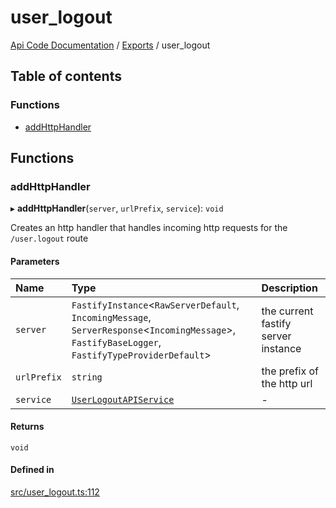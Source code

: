 # user\_logout
 
[Api Code Documentation](../README.md) / [Exports](../modules.md) / user\_logout

## Table of contents

### Functions

- [addHttpHandler](user_logout.md#addhttphandler)

## Functions

### addHttpHandler

▸ **addHttpHandler**(`server`, `urlPrefix`, `service`): `void`

Creates an http handler that handles incoming http requests for the `/user.logout` route

#### Parameters

| Name | Type | Description |
| :------ | :------ | :------ |
| `server` | `FastifyInstance`\<`RawServerDefault`, `IncomingMessage`, `ServerResponse`\<`IncomingMessage`\>, `FastifyBaseLogger`, `FastifyTypeProviderDefault`\> | the current fastify server instance |
| `urlPrefix` | `string` | the prefix of the http url |
| `service` | [`UserLogoutAPIService`](../interfaces/index.UserLogoutAPIService.md) | - |

#### Returns

`void`

#### Defined in

[src/user_logout.ts:112](https://github.com/openkfw/TruBudget/blob/2e83742/api/src/user_logout.ts#L112)
